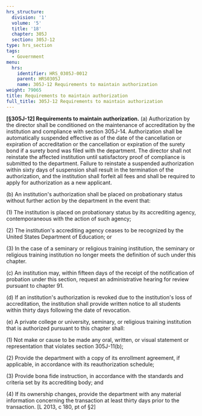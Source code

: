 ```yaml
---
hrs_structure:
  division: '1'
  volume: '5'
  title: '18'
  chapter: 305J
  section: 305J-12
type: hrs_section
tags:
  - Government
menu:
  hrs:
    identifier: HRS_0305J-0012
    parent: HRS0305J
    name: 305J-12 Requirements to maintain authorization
weight: 79065
title: Requirements to maintain authorization
full_title: 305J-12 Requirements to maintain authorization
---
```

**[§305J-12] Requirements to maintain authorization.** (a) Authorization by the director shall be conditioned on the maintenance of accreditation by the institution and compliance with section 305J-14\. Authorization shall be automatically suspended effective as of the date of the cancellation or expiration of accreditation or the cancellation or expiration of the surety bond if a surety bond was filed with the department. The director shall not reinstate the affected institution until satisfactory proof of compliance is submitted to the department. Failure to reinstate a suspended authorization within sixty days of suspension shall result in the termination of the authorization, and the institution shall forfeit all fees and shall be required to apply for authorization as a new applicant.

(b) An institution's authorization shall be placed on probationary status without further action by the department in the event that:

(1) The institution is placed on probationary status by its accrediting agency, contemporaneous with the action of such agency;

(2) The institution's accrediting agency ceases to be recognized by the United States Department of Education; or

(3) In the case of a seminary or religious training institution, the seminary or religious training institution no longer meets the definition of such under this chapter.

(c) An institution may, within fifteen days of the receipt of the notification of probation under this section, request an administrative hearing for review pursuant to chapter 91.

(d) If an institution's authorization is revoked due to the institution's loss of accreditation, the institution shall provide written notice to all students within thirty days following the date of revocation.

(e) A private college or university, seminary, or religious training institution that is authorized pursuant to this chapter shall:

(1) Not make or cause to be made any oral, written, or visual statement or representation that violates section 305J-11(b);

(2) Provide the department with a copy of its enrollment agreement, if applicable, in accordance with its reauthorization schedule;

(3) Provide bona fide instruction, in accordance with the standards and criteria set by its accrediting body; and

(4) If its ownership changes, provide the department with any material information concerning the transaction at least thirty days prior to the transaction. [L 2013, c 180, pt of §2]